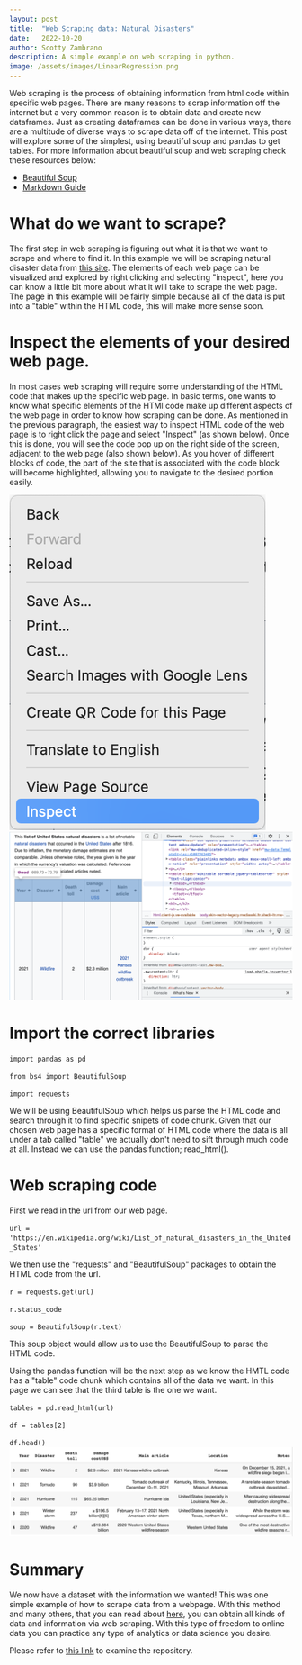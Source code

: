 ```yaml
---
layout: post
title:  "Web Scraping data: Natural Disasters"
date:   2022-10-20
author: Scotty Zambrano
description: A simple example on web scraping in python.
image: /assets/images/LinearRegression.png
---
```



Web scraping is the process of obtaining information from html code within specific web pages. There are many reasons to scrap information off the internet but a very common reason is to obtain data and create new dataframes. Just as creating dataframes can be done in various ways, there are a multitude of diverse ways to scrape data off of the internet. This post will explore some of the simplest, using beautiful soup and pandas to get tables. 
For more information about beautiful soup and web scraping check these resources below:
* [Beautiful Soup](https://www.crummy.com/software/BeautifulSoup/bs4/doc/)
* [Markdown Guide](https://www.geeksforgeeks.org/what-is-web-scraping-and-how-to-use-it/)

# What do we want to scrape? 
The first step in web scraping is figuring out what it is that we want to scrape and where to find it. In this example we will be scraping natural disaster data from [this site](https://en.wikipedia.org/wiki/List_of_natural_disasters_in_the_United_States). The elements of each web page can be visualized and explored by right clicking and selecting "inspect", here you can know a little bit more about what it will take to scrape the web page. The page in this example will be fairly simple because all of the data is put into a "table" within the HTML code, this will make more sense soon. 

# Inspect the elements of your desired web page.
In most cases web scraping will require some understanding of the HTML code that makes up the specific web page. In basic terms, one wants to know what specific elements of the HTMl code make up different aspects of the web page in order to know how scraping can be done. As mentioned in the previous paragraph, the easiest way to inspect HTML code of the web page is to right click the page and select "Inspect" (as shown below). Once this is done, you will see the code pop up on the right side of the screen, adjacent to the web page (also shown below). As you hover of different blocks of code, the part of the site that is associated with the code block will become highlighted, allowing you to navigate to the desired portion easily. 

![Inspect](https://github.com/ScottyZam/stat386-projects/raw/main/assets/images/Inspect.png)
![HTML Code](https://github.com/ScottyZam/stat386-projects/raw/main/assets/images/CodeAndPage.png)

# Import the correct libraries

`import pandas as pd`

`from bs4 import BeautifulSoup`

`import requests`

We will be using BeautifulSoup which helps us parse the HTML code and search through it to find specific snipets of code chunk. Given that our chosen web page has a specific format of HTML code where the data is all under a tab called "table" we actually don't need to sift through much code at all. Instead we can use the pandas function; read_html(). 

# Web scraping code 
First we read in the url from our web page. 

`url = 'https://en.wikipedia.org/wiki/List_of_natural_disasters_in_the_United_States'`

We then use the "requests" and "BeautifulSoup" packages to obtain the HTML code from the url. 

`r = requests.get(url)`

`r.status_code`

`soup = BeautifulSoup(r.text)`

This soup object would allow us to use the BeautifulSoup to parse the HTML code. 

Using the pandas function will be the next step as we know the HMTL code has a "table" code chunk which contains all of the data we want. In this page we can see that the third table is the one we want. 

`tables = pd.read_html(url)`

`df = tables[2]`

`df.head()`
![HTML Code](https://github.com/ScottyZam/stat386-projects/raw/main/assets/images/dataframe.png)

# Summary
We now have a dataset with the information we wanted! This was one simple example of how to scrape data from a webpage. With this method and many others, that you can read about [here](https://limeproxies.netlify.app/blog/top-10-web-scraping-techniques), you can obtain all kinds of data and information via web scraping. With this type of freedom to online data you can practice any type of analytics or data science you desire.

Please refer to [this link](https://github.com/ScottyZam/WebScraping) to examine the repository. 
